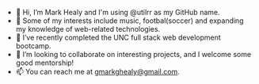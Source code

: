 - 👋 Hi, I’m Mark Healy and I'm using @utilrr as my GitHub name.
- 👀 Some of my interests include music, footbal(soccer) and expanding my knowledge of web-related technologies.
- 🌱 I’ve recently completed the UNC full stack web development bootcamp.
- 💞️ I’m looking to collaborate on interesting projects, and I welcome some good mentorship!
- 📫 You can reach me at gmarkghealy@gmail.com.

<!---
utilrr/utilrr is a ✨ special ✨ repository because its `README.md` (this file) appears on your GitHub profile.
You can click the Preview link to take a look at your changes.
--->
